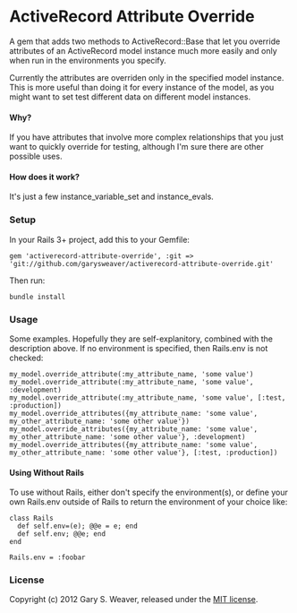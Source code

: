ActiveRecord Attribute Override
=====

A gem that adds two methods to ActiveRecord::Base that let you override attributes of an ActiveRecord model instance much more easily and only when run in the environments you specify.

Currently the attributes are overriden only in the specified model instance. This is more useful than doing it for every instance of the model, as you might want to set test different data on different model instances.

#### Why?

If you have attributes that involve more complex relationships that you just want to quickly override for testing, although I'm sure there are other possible uses.

#### How does it work?

It's just a few instance_variable_set and instance_evals.

### Setup

In your Rails 3+ project, add this to your Gemfile:

    gem 'activerecord-attribute-override', :git => 'git://github.com/garysweaver/activerecord-attribute-override.git'

Then run:

    bundle install

### Usage

Some examples. Hopefully they are self-explanitory, combined with the description above. If no environment is specified, then Rails.env is not checked:

    my_model.override_attribute(:my_attribute_name, 'some value')
    my_model.override_attribute(:my_attribute_name, 'some value', :development)
    my_model.override_attribute(:my_attribute_name, 'some value', [:test, :production])
    my_model.override_attributes({my_attribute_name: 'some value', my_other_attribute_name: 'some other value'})
    my_model.override_attributes({my_attribute_name: 'some value', my_other_attribute_name: 'some other value'}, :development)
    my_model.override_attributes({my_attribute_name: 'some value', my_other_attribute_name: 'some other value'}, [:test, :production])

#### Using Without Rails

To use without Rails, either don't specify the environment(s), or define your own Rails.env outside of Rails to return the environment of your choice like:

    class Rails
      def self.env=(e); @@e = e; end
      def self.env; @@e; end
    end

    Rails.env = :foobar

### License

Copyright (c) 2012 Gary S. Weaver, released under the [MIT license][lic].

[code]: http://github.com/garysweaver/activerecord-attribute-override/blob/master/lib/activerecord-attribute-override.rb
[lic]: http://github.com/garysweaver/activerecord-attribute-override/blob/master/LICENSE
